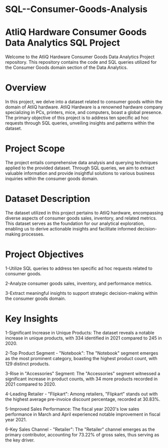 # SQL--Consumer-Goods-Analysis

# AtliQ Hardware Consumer Goods Data Analytics SQL Project
  Welcome to the AtliQ Hardware Consumer Goods Data Analytics Project repository. This repository contains
  the code and SQL queries utilized for the Consumer Goods domain section of the Data Analytics.

# Overview
  In this project, we delve into a dataset related to consumer goods within the domain of AtliQ hardware. AtliQ Hardware is a renowned hardware company specializing in 
  PCs, printers, mice, and computers, boast a global presence. The primary objective of this project is to address ten specific ad hoc requests through SQL queries, 
  unveiling insights and patterns within the dataset.

# Project Scope
  The project entails comprehensive data analysis and querying techniques applied to the provided dataset. Through SQL queries, we aim to extract valuable information and 
  provide insightful solutions to various business inquiries within the consumer goods domain.

# Dataset Description
  The dataset utilized in this project pertains to AtliQ hardware, encompassing diverse aspects of consumer goods sales, inventory, and related metrics. This dataset serves 
  as the foundation for our analytical exploration, enabling us to derive actionable insights and facilitate informed decision-making processes.

# Project Objectives
 1-Utilize SQL queries to address ten specific ad hoc requests related to consumer goods.

 2-Analyze consumer goods sales, inventory, and performance metrics.

 3-Extract meaningful insights to support strategic decision-making within the consumer goods domain.

# Key Insights
 1-Significant Increase in Unique Products: The dataset reveals a notable increase in unique products, with 334 identified in 2021 compared to 245 in 2020.

 2-Top Product Segment - "Notebook": The "Notebook" segment emerges as the most prominent category, boasting the highest product count, with 129 distinct products.

 3-Rise in "Accessories" Segment: The "Accessories" segment witnessed a significant increase in product counts, with 34 more products recorded in 2021 compared to 2020.

 4-Leading Retailer - "Flipkart": Among retailers, "Flipkart" stands out with the highest average pre-invoice discount percentage, recorded at 30.83%.

 5-Improved Sales Performance: The fiscal year 2020's low sales performance in March and April experienced notable improvement in fiscal year 2021.

 6-Key Sales Channel - "Retailer": The "Retailer" channel emerges as the primary contributor, accounting for 73.22% of gross sales, thus serving as the key driver.
